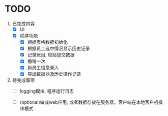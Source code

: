 # TODO

1. 已完成内容
   * [x] UI
   * [x] 程序功能
        * [x] 根据表格数据初始化
        * [x] 根据员工选中情况显示历史记录
        * [x] 记录账目, 校验提交数据
        * [x] 撤销一次
        * [x] 新员工信息录入
        * [x] 导出数据以及历史操作记录

2. 待完成事项
   * [ ] logging模块, 程序运行日志
   * [ ] (optional)做成web应用, 或者数据存放在服务器，客户端在本地客户机操作模式

